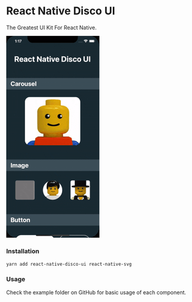 # React Native Disco UI
The Greatest UI Kit For React Native. 

![Preview GIF](preview.gif)

### Installation
```
yarn add react-native-disco-ui react-native-svg
```

### Usage
Check the example folder on GitHub for basic usage of each component.
